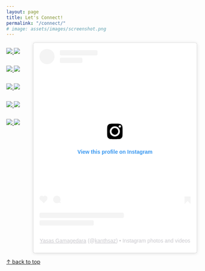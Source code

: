 ```yaml
---
layout: page
title: Let's Connect!
permalink: "/connect/"
# image: assets/images/screenshot.png
---
```


<!-- <div style="display: flex; flex-wrap: wrap; justify-content: center; max-width: 1000px; margin: auto; gap: 10px;">

  <!-- Badges Section -->
  <!-- <div style="display: flex; flex-wrap: wrap; justify-content: center; gap: 10px;">
    <a href="https://www.linkedin.com/in/kanthakeyasas">
      <img src="https://img.shields.io/badge/LinkedIn-0077B5?logo=linkedin&logoColor=white&style=for-the-badge">
    </a>
    <a href="https://twitter.com/kanthake">
      <img src="https://img.shields.io/badge/Twitter-1DA1F2?logo=twitter&logoColor=white&style=for-the-badge">
    </a>
    <a href="https://www.researchgate.net/profile/Yasas-Gamagedara">
      <img src="https://img.shields.io/badge/ResearchGate-00CCBB?logo=researchgate&logoColor=white&style=for-the-badge">
    </a>
    <a href="https://scholar.google.com/citations?user=5Ftw3bwAAAAJ&hl=en">
      <img src="https://img.shields.io/badge/Google_Scholar-4285F4?logo=google-scholar&logoColor=white&style=for-the-badge">
    </a>
    <a href="https://www.facebook.com/kanthake/">
      <img src="https://img.shields.io/badge/Facebook-1877F2?logo=facebook&logoColor=white&style=for-the-badge">
    </a>
    <a href="https://instagram.com/kanthsaz">
      <img src="https://img.shields.io/badge/Instagram-E4405F?logo=instagram&logoColor=white&style=for-the-badge">
    </a>
    <a href="https://github.com/kanthsaz">
      <img src="https://img.shields.io/badge/GitHub-000?logo=github&logoColor=white&style=for-the-badge">
    </a>
    <a href="https://stackoverflow.com/users/28096213/kanthsaz">
      <img src="https://img.shields.io/badge/Stack_Overflow-F58025?logo=stackoverflow&logoColor=white&style=for-the-badge">
    </a>
    <a href="mailto:kanthakeyasas@gmail.com">
      <img src="https://img.shields.io/badge/Email-D14836?logo=gmail&logoColor=white&style=for-the-badge">
    </a>
    <a href="https://www.youtube.com/@kanthakeyasas">
      <img src="https://img.shields.io/badge/YouTube-FF0000?logo=youtube&logoColor=white&style=for-the-badge">
    </a>
  </div> -->
<!-- </div> -->

<div style="display: flex; justify-content: space-between; max-width: 1000px; margin: auto;">

  <!-- Badges Section -->
  <div style="flex: 1; display: flex; flex-direction: column; align-items: flex-start;">
    <p>
      <a href="https://www.linkedin.com/in/kanthakeyasas">
        <img src="https://img.shields.io/badge/LinkedIn-0077B5?logo=linkedin&logoColor=white&style=for-the-badge">
      </a>
      <a href="https://twitter.com/kanthake">
        <img src="https://img.shields.io/badge/Twitter-1DA1F2?logo=twitter&logoColor=white&style=for-the-badge">
      </a>
    </p>
    <p>
      <a href="https://www.researchgate.net/profile/Yasas-Gamagedara">
        <img src="https://img.shields.io/badge/ResearchGate-00CCBB?logo=researchgate&logoColor=white&style=for-the-badge">
      </a>  
      <a href="https://scholar.google.com/citations?user=5Ftw3bwAAAAJ&hl=en">
        <img src="https://img.shields.io/badge/Google_Scholar-4285F4?logo=google-scholar&logoColor=white&style=for-the-badge">
      </a>
    </p>
    <p>
      <a href="https://www.facebook.com/kanthake/">
        <img src="https://img.shields.io/badge/Facebook-1877F2?logo=facebook&logoColor=white&style=for-the-badge">
      </a>
      <a href="https://instagram.com/kanthsaz">
        <img src="https://img.shields.io/badge/Instagram-E4405F?logo=instagram&logoColor=white&style=for-the-badge">
      </a>
    </p>
    <p>
      <a href="https://github.com/kanthsaz">
        <img src="https://img.shields.io/badge/GitHub-000?logo=github&logoColor=white&style=for-the-badge">
      </a>
      <a href="https://stackoverflow.com/users/28096213/kanthsaz">
        <img src="https://img.shields.io/badge/Stack_Overflow-F58025?logo=stackoverflow&logoColor=white&style=for-the-badge">
      </a>
    </p>
    <p>
      <a href="mailto:kanthakeyasas@gmail.com">
        <img src="https://img.shields.io/badge/Email-D14836?logo=gmail&logoColor=white&style=for-the-badge">
      </a>
      <a href="https://www.youtube.com/@kanthakeyasas">
        <img src="https://img.shields.io/badge/YouTube-FF0000?logo=youtube&logoColor=white&style=for-the-badge">
      </a>
    </p>
  </div>

  <!-- Instagram Post Section -->
  <div style="flex: 1; max-width: 540px; margin-left: 20px;">
    <blockquote class="instagram-media" data-instgrm-permalink="https://www.instagram.com/kanthsaz/?utm_source=ig_embed&amp;utm_campaign=loading" data-instgrm-version="14" style="background:#FFF; border:0; border-radius:3px; box-shadow:0 0 1px 0 rgba(0,0,0,0.5),0 1px 10px 0 rgba(0,0,0,0.15); margin: 1px; padding:0; width:100%;">
      <div style="padding:16px;">
        <a href="https://www.instagram.com/kanthsaz/?utm_source=ig_embed&amp;utm_campaign=loading" style="background:#FFFFFF; line-height:0; padding:0 0; text-align:center; text-decoration:none; width:100%;" target="_blank">
          <div style="display: flex; flex-direction: row; align-items: center;">
            <div style="background-color: #F4F4F4; border-radius: 50%; height: 40px; margin-right: 14px; width: 40px;"></div>
            <div style="display: flex; flex-direction: column; flex-grow: 1; justify-content: center;">
              <div style="background-color: #F4F4F4; border-radius: 4px; height: 14px; margin-bottom: 6px; width: 100px;"></div>
              <div style="background-color: #F4F4F4; border-radius: 4px; height: 14px; width: 60px;"></div>
            </div>
          </div>
          <div style="padding: 19% 0;"></div>
          <div style="display:block; height:50px; margin:0 auto 12px; width:50px;">
            <svg width="50px" height="50px" viewBox="0 0 60 60" version="1.1" xmlns="http://www.w3.org/2000/svg" xmlns:xlink="http://www.w3.org/1999/xlink">
              <g stroke="none" stroke-width="1" fill="none" fill-rule="evenodd">
                <g transform="translate(-511.000000, -20.000000)" fill="#000000">
                  <g>
                    <path d="M556.869,30.41 C554.814,30.41 553.148,32.076 553.148,34.131 C553.148,36.186 554.814,37.852 556.869,37.852 C558.924,37.852 560.59,36.186 560.59,34.131 C560.59,32.076 558.924,30.41 556.869,30.41 M541,60.657 C535.114,60.657 530.342,55.887 530.342,50 C530.342,44.114 535.114,39.342 541,39.342 C546.887,39.342 551.658,44.114 551.658,50 C551.658,55.887 546.887,60.657 541,60.657 M541,33.886 C532.1,33.886 524.886,41.1 524.886,50 C524.886,58.899 532.1,66.113 541,66.113 C549.9,66.113 557.115,58.899 557.115,50 C557.115,41.1 549.9,33.886 541,33.886 M565.378,62.101 C565.244,65.022 564.756,66.606 564.346,67.663 C563.803,69.06 563.154,70.057 562.106,71.106 C561.058,72.155 560.06,72.803 558.662,73.347 C557.607,73.757 556.021,74.244 553.102,74.378 C549.944,74.521 548.997,74.552 541,74.552 C533.003,74.552 532.056,74.521 528.898,74.378 C525.979,74.244 524.393,73.757 523.338,73.347 C521.94,72.803 520.942,72.155 519.894,71.106 C518.846,70.057 518.197,69.06 517.654,67.663 C517.244,66.606 516.755,65.022 516.623,62.101 C516.479,58.943 516.448,57.996 516.448,50 C516.448,42.003 516.479,41.056 516.623,37.899 C516.755,34.978 517.244,33.391 517.654,32.338 C518.197,30.938 518.846,29.942 519.894,28.894 C520.942,27.846 521.94,27.196 523.338,26.654 C524.393,26.244 525.979,25.756 528.898,25.623 C532.057,25.479 533.004,25.448 541,25.448 C548.997,25.448 549.943,25.479 553.102,25.623 C556.021,25.756 557.607,26.244 558.662,26.654 C560.06,27.196 561.058,27.846 562.106,28.894 C563.154,29.942 563.803,30.938 564.346,32.338 C564.756,33.391 565.244,34.978 565.378,37.899 C565.522,41.056 565.552,42.003 565.552,50 C565.552,57.996 565.522,58.943 565.378,62.101 M570.82,37.631 C570.674,34.438"></path>
                  </g>
                </g>
              </g>
            </svg>
          </div>
          <div style="padding-top: 8px;">
            <div style="color:#3897f0; font-family:Arial,sans-serif; font-size:14px; font-style:normal; font-weight:550; line-height:18px;">View this profile on Instagram</div>
          </div>
          <div style="padding: 12.5% 0;"></div>
          <div style="display: flex; flex-direction: row; margin-bottom: 14px; align-items: center;">
            <div>
              <div style="background-color: #F4F4F4; border-radius: 50%; height: 12.5px; width: 12.5px; transform: translateX(0px) translateY(7px);"></div>
              <div style="background-color: #F4F4F4; height: 12.5px; transform: rotate(-45deg) translateX(3px) translateY(1px); width: 12.5px; flex-grow: 0; margin-right: 14px; margin-left: 2px;"></div>
              <div style="background-color: #F4F4F4; border-radius: 50%; height: 12.5px; width: 12.5px; transform: translateX(9px) translateY(-18px);"></div>
            </div>
            <div style="margin-left: 8px;">
              <div style="background-color: #F4F4F4; border-radius: 50%; flex-grow: 0; height: 20px; width: 20px;"></div>
              <div style="width: 0; height: 0; border-top: 2px solid transparent; border-left: 6px solid #f4f4f4; border-bottom: 2px solid transparent; transform: translateX(16px) translateY(-4px) rotate(30deg)"></div>
            </div>
            <div style="margin-left: auto;">
              <div style="width: 0px; border-top: 8px solid #F4F4F4; border-right: 8px solid transparent; transform: translateY(16px);"></div>
              <div style="background-color: #F4F4F4; flex-grow: 0; height: 12px; width: 16px; transform: translateY(-4px);"></div>
              <div style="width: 0; height: 0; border-top: 8px solid #F4F4F4; border-left: 8px solid transparent; transform: translateY(-4px) translateX(8px);"></div>
            </div>
          </div>
          <div style="display: flex; flex-direction: column; flex-grow: 1; justify-content: center; margin-bottom: 24px;">
            <div style="background-color: #F4F4F4; border-radius: 4px; flex-grow: 0; height: 14px; margin-bottom: 6px; width: 224px;"></div>
            <div style="background-color: #F4F4F4; border-radius: 4px; flex-grow: 0; height: 14px; width: 144px;"></div>
          </div>
        </a>
        <p style="color:#c9c8cd; font-family:Arial,sans-serif; font-size:14px; line-height:17px; margin-bottom:0; margin-top:8px; overflow:hidden; padding:8px 0 7px; text-align:center; text-overflow:ellipsis; white-space:nowrap;">
          <a href="https://www.instagram.com/kanthsaz/?utm_source=ig_embed&amp;utm_campaign=loading" style="color:#c9c8cd; font-family:Arial,sans-serif; font-size:14px; font-style:normal; font-weight:normal; line-height:17px;" target="_blank">Yasas Gamagedara</a> (@<a href="https://www.instagram.com/kanthsaz/?utm_source=ig_embed&amp;utm_campaign=loading" style="color:#c9c8cd; font-family:Arial,sans-serif; font-size:14px; font-style:normal; font-weight:normal; line-height:17px;" target="_blank">kanthsaz</a>) • Instagram photos and videos
        </p>
      </div>
    </blockquote>
    <script async src="//www.instagram.com/embed.js"></script>
  </div>
</div>

[↑ back to top](#top)